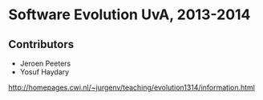 Software Evolution UvA, 2013-2014
=================================

Contributors
------------

* Jeroen Peeters
* Yosuf Haydary
 
http://homepages.cwi.nl/~jurgenv/teaching/evolution1314/information.html

